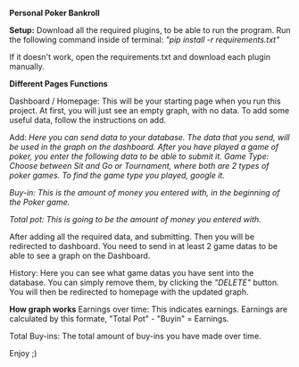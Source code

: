 

**Personal Poker Bankroll**



**Setup:**
Download all the required plugins, to be able to run the program.
Run the following command inside of terminal:
_"pip install -r requirements.txt"_

If it doesn't work, open the requirements.txt and download each plugin manually.


**Different Pages Functions**

Dashboard / Homepage:
This will be your starting page when you run this project. At first, you will just see an empty graph, with no data.
To add some useful data, follow the instructions on add.

Add:
_Here you can send data to your database. The data that you send, will be used in the graph on the dashboard.
After you have played a game of poker, you enter the following data to be able to submit it.
Game Type: Choose between Sit and Go or Tournament, where both are 2 types of poker games. To find the game type you played, google it._

_Buy-in: This is the amount of money you entered with, in the beginning of the Poker game._

_Total pot: This is going to be the amount of money you entered with._ 

After adding all the required data, and submitting. Then you will be redirected to dashboard. 
You need to send in at least 2 game datas to be able to see a graph on the Dashboard.



History:
Here you can see what game datas you have sent into the database. You can simply remove them, by clicking the _"DELETE"_ button.
You will then be redirected to homepage with the updated graph.



**How graph works**
Earnings over time: This indicates earnings. Earnings are calculated by this formate, "Total Pot" - "Buyin" = Earnings.

Total Buy-ins: The total amount of buy-ins you have made over time.


Enjoy ;)